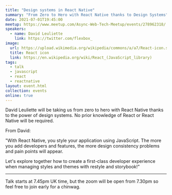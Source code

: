 ```yaml
---
title: "Design systems in React Native"
summary: "From Zero to Hero with React Native thanks to Design Systems"
date: 2021-07-01T19:45:00
meetup: https://www.meetup.com/Async-Web-Tech-Meetup/events/278962318/
speakers:
  - name: David Leuliette
    link: https://twitter.com/flexbox_
image:
  url: https://upload.wikimedia.org/wikipedia/commons/a/a7/React-icon.svg?download
  title: React icon
  link: https://en.wikipedia.org/wiki/React_(JavaScript_library)
tags:
  - talk
  - javascript
  - react
  - reactnative
layout: event.html
collection: events
online: true
---
```

David Leuliette will be taking us from zero to hero with React Native thanks to the power of design systems. No prior knowledge of React or React Native will be required.

From David:

"With React Native, you style your application using JavaScript. The more you add developers and features, the more design consistency problems and pain points will appear.

Let's explore together how to create a first-class developer experience when managing styles and themes with restyle and storybook!"
***

Talk starts at 7.45pm UK time, but the zoom will be open from 7.30pm so feel free to join early for a chinwag.
